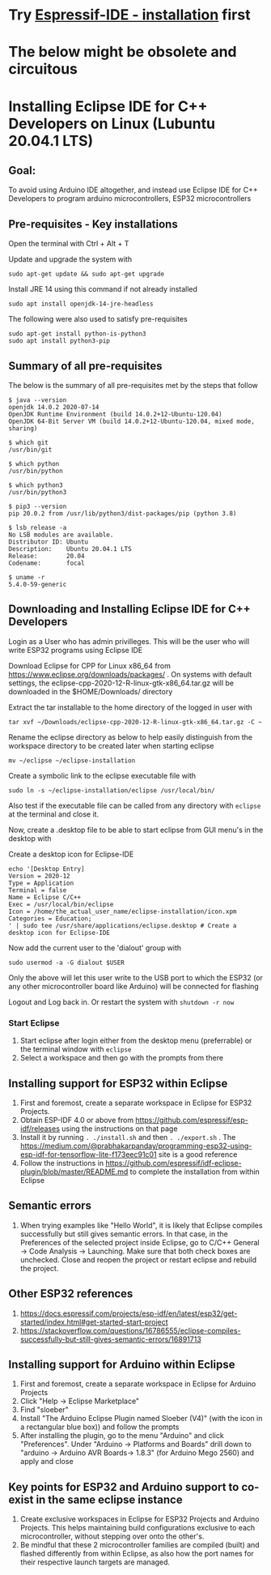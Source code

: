 # Try [Espressif-IDE - installation](ReadMe.md) first

# The below might be obsolete and circuitous

# Installing Eclipse IDE for C++ Developers on Linux (Lubuntu 20.04.1 LTS)
## Goal:
To avoid using Arduino IDE altogether, and instead use Eclipse IDE for C++ Developers to program arduino microcontrollers, ESP32 microcontrollers 

## Pre-requisites - Key installations
Open the terminal with Ctrl + Alt + T

Update and upgrade the system with 

`sudo apt-get update && sudo apt-get upgrade`

Install JRE 14 using this command if not already installed

`sudo apt install openjdk-14-jre-headless`

The following were also used to satisfy pre-requisites

```
sudo apt-get install python-is-python3
sudo apt install python3-pip

```

## Summary of all pre-requisites

The below is the summary of all pre-requisites met by the steps that follow

```
$ java --version
openjdk 14.0.2 2020-07-14
OpenJDK Runtime Environment (build 14.0.2+12-Ubuntu-120.04)
OpenJDK 64-Bit Server VM (build 14.0.2+12-Ubuntu-120.04, mixed mode, sharing)

$ which git
/usr/bin/git

$ which python
/usr/bin/python

$ which python3
/usr/bin/python3

$ pip3 --version
pip 20.0.2 from /usr/lib/python3/dist-packages/pip (python 3.8)

$ lsb_release -a
No LSB modules are available.
Distributor ID: Ubuntu
Description:    Ubuntu 20.04.1 LTS
Release:        20.04
Codename:       focal

$ uname -r
5.4.0-59-generic

```




## Downloading and Installing Eclipse IDE for C++ Developers
Login as a User who has admin privilleges. This will be the user who will write ESP32 programs using Eclipse IDE 

Download Eclipse for CPP for Linux x86_64 from https://www.eclipse.org/downloads/packages/ . On systems with default settings, the eclipse-cpp-2020-12-R-linux-gtk-x86_64.tar.gz will be downloaded in the $HOME/Downloads/ directory

Extract the tar installable to the home directory of the logged in user with

`tar xvf ~/Downloads/eclipse-cpp-2020-12-R-linux-gtk-x86_64.tar.gz -C ~`

Rename the eclipse directory as below to help easily distinguish from the workspace directory to be created later when starting eclipse

`mv ~/eclipse ~/eclipse-installation`

Create a symbolic link to the eclipse executable file with

`sudo ln -s ~/eclipse-installation/eclipse /usr/local/bin/`

Also test if the executable file can be called from any directory with `eclipse` at the terminal and close it.

Now, create a .desktop file to be able to start eclipse from GUI menu's in the desktop with

Create a desktop icon for Eclipse-IDE

```
echo '[Desktop Entry]
Version = 2020‑12
Type = Application
Terminal = false
Name = Eclipse C/C++
Exec = /usr/local/bin/eclipse
Icon = /home/the_actual_user_name/eclipse-installation/icon.xpm
Categories = Education;
' | sudo tee /usr/share/applications/eclipse.desktop # Create a desktop icon for Eclipse-IDE
```

Now add the current user to the 'dialout' group with

`sudo usermod -a -G dialout $USER`

Only the above will let this user write to the USB port to which the ESP32 (or any other microcontroller board like Arduino) will be connected for flashing

Logout and Log back in. Or restart the system with `shutdown -r now`

### Start Eclipse

1. Start eclipse after login either from the desktop menu (preferrable) or the terminal window with `eclipse`
1. Select a workspace and then go with the prompts from there

## Installing support for ESP32 within Eclipse
1. First and foremost, create a separate workspace in Eclipse for ESP32 Projects.  
1. Obtain ESP-IDF 4.0 or above from https://github.com/espressif/esp-idf/releases using the instructions on that page
1. Install it by running `. ./install.sh` and then `. ./export.sh` . The https://medium.com/@prabhakarpanday/programming-esp32-using-esp-idf-for-tensorflow-lite-f173eec91c01 site is a good reference
1. Follow the instructions in https://github.com/espressif/idf-eclipse-plugin/blob/master/README.md to complete the installation from within Eclipse

## Semantic errors
1. When trying examples like "Hello World", it is likely that Eclipse compiles successfully but still gives semantic errors. In that case, in the Preferences of the selected project inside Eclipse, go to C/C++ General -> Code Analysis -> Launching. Make sure that both check boxes are unchecked. Close and reopen the project or restart eclipse and rebuild the project.

## Other ESP32 references
1. https://docs.espressif.com/projects/esp-idf/en/latest/esp32/get-started/index.html#get-started-start-project
1. https://stackoverflow.com/questions/16786555/eclipse-compiles-successfully-but-still-gives-semantic-errors/16891713

## Installing support for Arduino within Eclipse

1. First and foremost, create a separate workspace in Eclipse for Arduino Projects
1. Click "Help -> Eclipse Marketplace"
1. Find "sloeber"
1. Install "The Arduino Eclipse Plugin named Sloeber (V4)" (with the icon in a rectangular blue box)) and follow the prompts
1. After installing the plugin, go to the menu "Arduino" and click "Preferences". Under "Arduino -> Platforms and Boards" drill down to "arduino -> Arduino AVR Boards-> 1.8.3" (for Arduino Mego 2560) and apply and close

## Key points for ESP32 and Arduino support to co-exist in the same eclipse instance
1. Create exclusive workspaces in Eclipse for ESP32 Projects and Arduino Projects. This helps maintaining build configurations exclusive to each microcontroller, without stepping over onto the other's. 
1. Be mindful that these 2 microcontroller families are compiled (built) and flashed differently from within Eclipse, as also how the port names for their respective launch targets are managed.
